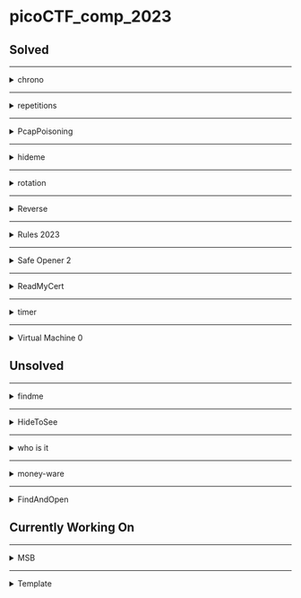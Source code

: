 # picoCTF_comp_2023

## Solved
--------------------------------------------------------------------------------------------------------
<details>
<summary>chrono</summary>

### Description
How to automate tasks to run at intervals on linux servers?
Use ssh to connect to this server:
Server: saturn.picoctf.net
Port: 57690
Username: picoplayer 
Password: RmhP1XBDEg

### Steps taken to solve the problem.
- I had to first figure out how to ssh to a server. ssh user@address -p port and then enter the password.
- After that I ls the folder had nothing then I went back that means did cd .. 2 times.
- Then did ls and saw a folder challenge cd into it. Did ls in it. It had metadata.json file.
- I cat it and it had the flag.
- flag: picoCTF{Sch3DUL7NG_T45K3_L1NUX_dbc85700}.
</details>

--------------------------------------------------------------------------------------------------------
<details>
<summary>repetitions</summary>

### Description
Can you make sense of this file?
Download the file [here](https://artifacts.picoctf.net/c/297/enc_flag).

### Steps taken to solve the problem.
- Wget the file on the web shell.
- Cat the file. I had equal to at the end. So may be base64  encoded file.
- Base64 decode it ```cat enc_flag | base64 -d```. The output again had equal to at the end. So may be base64 decode again.
- Output again looked like base64 encoded. So base64 decode again.
- Had to base64 decode a couple more times to get the flag. ```cat enc_flag | base64 -d | base64 -d | base64 -d | base64 -d | base64 -d | base64 -d```
- flag: picoCTF{base64_n3st3d_dic0d!n8_d0wnl04d3d_c0ac1752}
</details>

--------------------------------------------------------------------------------------------------------
<details>
<summary>PcapPoisoning</summary>

### Description
How about some hide and seek heh?
Download this [file](https://artifacts.picoctf.net/c/404/trace.pcap) and find the flag.

### Steps taken to solve the problem.
- Downloaded the file and opened it in the wireshark.
- Looked at various row thing by clicking on them most of them had same text of gcv2 something something.
- Scrolled down to find the black things. First black thing had the flag.
- flag: picoCTF{P64P_4N4L7S1S_SU55355FUL_dd89e21b}
- I need to learn how to use wireshark and what all the information means.
</details>

--------------------------------------------------------------------------------------------------------
<details>
<summary>hideme</summary>

### Description
Every file gets a flag.
The SOC analyst saw one image been sent back and forth between two people. They decided to investigate and found out that there was more than what meets the eye [here](https://artifacts.picoctf.net/c/493/flag.png).

### Steps taken to solve the problem.
- Downloaded the file it is simply png file with logo of picoctf.
- Size is also small.
- Went to [wikipedia article](https://en.wikipedia.org/wiki/PNG). To find the bits which I can change to increase the width and height of the image. Did that couple of time no success.
- Looked at the end of the file in the hexeditor. Found some secret file things at the end thought to do unzip on this.
- Wget into the webshell. Unzip got a new folder secret.
- Folder had another flag.png file. Tried to unzip it got error. 
- So wget the file on my machine. Then unzip it.
- Found the flag file in the secret folder. I had the flag.
- flag: picoCTF{Hiddinng_An_imag3_within_@n_ima9e_5cf64968}
</details>

--------------------------------------------------------------------------------------------------------
<details>
<summary>rotation</summary>

### Description
You will find the flag after decrypting this file
Download the encrypted flag [here](https://artifacts.picoctf.net/c/451/encrypted.txt).

### Steps taken to solve the problem.
- Wget the file in the webshell. It is a txt file.
- Cat the contents of the file. Lookes like a ceaser cipher of the flag.
- Copied the encrypted flag. ```xqkwKBN{z0bib1wv_l3kzgxb3l_7mkl1k61}```.
- Made [this](/solutions/rotation.py) program to get all the ciphers.
- Run the program and enter the encrypted flag. You will get all the cipher for the 26 keys. See which is in the picoCTF format.
- Mine was with key 18.
- flag: picoCTF{r0tat1on_d3crypt3d_7ecd1c61}
</details>

--------------------------------------------------------------------------------------------------------
<details>
<summary>Reverse</summary>

### Description
Try reversing this file? Can ya?
I forgot the password to this [file](https://artifacts.picoctf.net/c/369/ret). Please find it for me?

### Steps taken to solve the problem.
- Wget the file in the webshell. It is a elf file. Not my strong point.
- Opened the file in the nano. The flag was there in plain text.
- flag: picoCTF{3lf_r3v3r5ing_succe55ful_fe733618}
- This was straight up luck to find the flag. I don't know how to reverse the elf file.
</details>

--------------------------------------------------------------------------------------------------------
<details>
<summary>Rules 2023</summary>

### Description
Read the rules of the competition and get a little bonus!
[Rules](https://picoctf.org/competitions/2023-spring-rules.html)

### Steps taken to solve the problem.
- Wget the file in webshell. It is a HTML file
- Opened in nano. Scrolled through the file. Found the flag in plain text format in the **alt** attribute of the element **img**.
- flag: picoCTF{h34rd_und3r5700d_4ck_cba1c711}
</details>

--------------------------------------------------------------------------------------------------------
<details>
<summary>Safe Opener 2</summary>

### Description
What can you do with this file?
I forgot the key to my safe but this [file](https://artifacts.picoctf.net/c/318/SafeOpener.class) is supposed to help me with retrieving the lost key. Can you help me unlock my safe?

### Steps taken to solve the problem.
- Wget the file in the webshell. File .class file. 
- Ran the file using ``` java SafeOpener```. Prompts to enter the password of the safe. Enter password.
- Give a string which looks base64 encoded and also a warning that we have 2 attempts left.
- Enter password 2 more times. Gave the same string value each time. "cGFzc3dvcmQ="
- Base64 decode this string to get password.
- The program base64 encodeds the entered password and then prints it out.
- Opened the file in the nano. The flag was there in plain text.
- flag: picoCTF{SAf3_0p3n3rr_y0u_solv3d_it_d6afee27}
</details>

--------------------------------------------------------------------------------------------------------
<details>
<summary>ReadMyCert</summary>

### Description
How about we take you on an adventure on exploring certificate signing requests
Take a look at this CSR file [here](https://artifacts.picoctf.net/c/383/readmycert.csr).

### Steps taken to solve the problem.
- Wget the file on the webshell. 
- Cat the file and see the file has text which may be base64 encoded.
- Use this [online base64](https://www.base64decode.org/) decoder and find the flag format string.
- flag: picoCTF{read_mycert_7834c5f2}
</details>

--------------------------------------------------------------------------------------------------------
<details>
<summary>timer</summary>

### Description
You will find the flag after analysing this apk
Download [here](https://artifacts.picoctf.net/c/421/timer.apk).
**Hint-1** Decompile
**Hint-2** mobsf or jadx 

### Steps taken to solve the problem.
- Wget the file in the webshell. The file is apk file.
- Opened the apk file in nano and saw a lot of gibberish.
- Strings the file and piped it into grep to find the picoCTF. No success.
- Installed the apk file on my phone. It is a normal timer with no stop button and no success.
- Looked at the hint.
- Had android studio installed on the pc. Opened the apk file in the android studio using option File > Profile or Debug APK.
- The flag was in the manifests > AndroidManifest.xml file on line 5.
- flag: picoCTF{t1m3r_r3v3rs3d_succ355fully_17496}.
</details>

--------------------------------------------------------------------------------------------------------
<details>
<summary>Virtual Machine 0</summary>

### Description
Can you crack this black box?
We grabbed this design doc from enemy servers: [Download](https://artifacts.picoctf.net/c/472/Virtual-Machine-0.zip). We know that the rotation of the red axle is input and the rotation of the blue axle is output. The following input gives the flag as output: [Download](https://artifacts.picoctf.net/c/472/input.txt).
**Hint** Rotating the axle that number of times is obviously not feasible. Can you model the mathematical relationship between red and blue?

### Steps taken to solve the problem.
- Wget both the files in the webshell. One file is a txt file and other is a zip file.
- Input file had this string of number 39722847074734820757600524178581224432297292490103995919748682209850899737
- Unzip the zip file gave a .dae file. Don't know what it is.
- Opened the file in nano in hope to find the flag in plain text. No success.
- Saw a term Collada in the file. Googled what is collada. Helps people to share and edit 3d files.
- Googled how to open collada file. It showed we can open it in Blender. Had it on my pc.
- Downloaded the file on my pc.
- Imported the file in blender. Something like a lego thing.
- Grabbed all the black legos and the base and moved them along the z axis to find some gears in there.
- There are 8 teeth on the gear splined with the blue axle.
- The big gear splined with the red axle has 40 teeth.
- Problem mentions that input of the red axle is input and the output is at the blue axle.
- So if we rotate red axle one the the blue axle will rotate 5 times.
- So if we rotate the red axle the input number of times the blue axle will rotate 5 * input. 
- Input * 5 = 198614235373674103788002620892906122161486462450519979598743411049254498685
- Looked at the hint, which said to have a mathematical relationship between read and blue which is red 1 turn equals blue 5 turns.
- Now we take the output value and convert then into hex using ``` hex(198614235373674103788002620892906122161486462450519979598743411049254498685) ```. 
- We get 0x7069636f4354467b67333472355f30665f6d3072335f36313730613162317d. Which has the hex value of the pico which is 7069636f. I thought this step to convert into hex because I did the problems previously related to RSA and there we converted the number to hex.
- Now to get the plain text we can do is import binascii and then do ``` binascii.unhexlify('7069636f4354467b67333472355f30665f6d3072335f36313730613162317d') ```.
- And we get the flag.
- flag: picoCTF{g34r5_0f_m0r3_6170a1b1}
</details>

## Unsolved
--------------------------------------------------------------------------------------------------------
<details>
<summary>findme</summary>

### Description
Help us test the form by submiting the username as test and password as test!
Additional details will be available after launching your challenge instance.

### Steps taken to solve the problem.
- content
</details>

--------------------------------------------------------------------------------------------------------
<details>
<summary>HideToSee</summary>

### Description
How about some hide and seek heh?
Look at this image [here](https://artifacts.picoctf.net/c/507/atbash.jpg).
**Hint** Download the image and try to extract it.

### Steps taken to solve the problem.
- Wget the file on the webshell
- The file is a jpg and has some cipher on it.
- Opened the file in on line hexedit. Had JFIF format on the start.
- Went to the JFIF file format on google. Opened the [wikipedia article](https://en.wikipedia.org/wiki/JPEG_File_Interchange_Format#:~:text=The%20JPEG%20File%20Interchange%20Format,encoded%20with%20the%20JPEG%20algorithm.). Did not understand much.
- Opened the file in the notepad to see if there is any string so that I can decode it using the ceaser cipher.
- strings the file in webshell ```strings atbash.jpg```. Got this long string "CDEFGHIJSTUVWXYZcdefghijstuvwxyz". Did ceaser cipher on the thing with no luck.
- Looked at the hint. Suggest to extract it. Did ``` unzip atbash.jpg ``` got an error.
- Googled the atbash term. Found this [wikipedia article](https://en.wikipedia.org/wiki/Atbash#:~:text=Atbash%20(Hebrew%3A%20%D7%90%D7%AA%D7%91%D7%A9%3B%20also,with%20a%20standard%20collating%20order.).
- Tried to decipher the string mentioned above using the cipher in the wikipedia article. No success.
- Again looked at the file format and checked for any error but everything is fine.
</details>

--------------------------------------------------------------------------------------------------------
<details>
<summary>who is it</summary>

### Description
Someone just sent you an email claiming to be Google's co-founder Larry Page but you suspect a scam.
Can you help us identify whose mail server the email actually originated from?
Download the email file [here](https://artifacts.picoctf.net/c/363/email-export.eml). Flag: picoCTF{FirstnameLastname}
**Hint** whois can be helpful on IP addresses also, not only domain names

### Steps taken to solve the problem.
- Wget the file in the webshell. The file is .eml file.
- Opened the file saw some sender receive things.
- Looked at the hint.
- [whois](https://who.is/) is a site.
- 
</details>

--------------------------------------------------------------------------------------------------------
<details>
<summary>money-ware</summary>

### Description
Flag format: picoCTF{Malwarename}
The first letter of the malware name should be capitalized and the rest lowercase.
Your friend just got hacked and has been asked to pay some bitcoins to 1Mz7153HMuxXTuR2R1t78mGSdzaAtNbBWX. He doesn’t seem to understand what is going on and asks you for advice. Can you identify what malware he’s being a victim of?
**Hint-1** Some crypto-currencies abuse databases exist; check them out!
**Hint-2** Maybe Google might help.

### Steps taken to solve the problem.
- Googled the string to which the bitcoins are supposed to be payed.
- Found articles on petya attack.
- Google the name of the malware no success.
</details>

--------------------------------------------------------------------------------------------------------
<details>
<summary>FindAndOpen</summary>

### Description
Someone might have hidden the password in the trace file.
Find the key to unlock [this file](https://artifacts.picoctf.net/c/411/flag.zip). [This tracefile](https://artifacts.picoctf.net/c/411/dump.pcap) might be good to analyze.

### Steps taken to solve the problem.
- Wget both the files in the webshell. One is a txt file and other is pcap file.
- The zip file is password protected. So we might need to find the password from the pcap file to get the flag.
- Opened the pacp file in the wireshark.
- On looking at the row we se the first few have text "Flying on Ethernet secret: Is this the flag."
- The some had text "Could the flag have been splitted?"
- Some had gibberish looking text.
- Then again it came with text "May be try checking the other file".
- The various text we saw in the various bytes are here.
- PBwaWUvQ1RGe1Maybe try checking the other file
- PBwaWUvQ1RGesabababkjaASKBKSBACVVAVSDDSSSSDSKJBJS
- AABBHHPJGTFRLKVGhpcyBpcyB0aGUgc2VjcmV0OiBwaWNvQ1RGe1IzNERJTkdfTE9LZF8=
- iBwaWNvQ1RGe1Could the flag have been splitted?
- Flying on Ethernet secret: Is this the flag
- picoCTF{R34DING_LOKd_
</details>

## Currently Working On

--------------------------------------------------------------------------------------------------------
<details>
<summary>MSB</summary>

### Description
This image passes LSB statistical analysis, but we can't help but think there must be something to the visual artifacts present in this image...
Download the image [here](https://artifacts.picoctf.net/c/418/Ninja-and-Prince-Genji-Ukiyoe-Utagawa-Kunisada.flag.png)
**Hint** What's causing the 'corruption' of the image?

### Steps taken to solve the problem.
- Downloaded the image. Looked at it. The upper portion not good but lower portion good.
- Googled MSB which is most significant bit and LSB least significant bit.
- Looked at the hint. 
- I think since in problem it is mentioned that the image passed the LSB test. May be the image is corrupted due to some things done to its Most Significant Bit. Like a Bit flip thing.
</details>




--------------------------------------------------------------------------------------------------------
<details>
<summary>Template</summary>

### Description


### Steps taken to solve the problem.
- content
</details>


